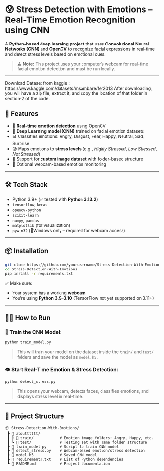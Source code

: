 # 😰 Stress Detection with Emotions – Real-Time Emotion Recognition using CNN

A **Python-based deep learning project** that uses **Convolutional Neural Networks (CNN)** and **OpenCV** to recognize facial expressions in real-time and detect stress levels based on emotional cues.

> ⚠️ **Note:** This project uses your computer’s webcam for real-time facial emotion detection and must be run locally.

---
Download Dataset from kaggle : https://www.kaggle.com/datasets/msambare/fer2013
After downloading, you will have a zip file, extract it, and copy the location of that folder in section-2 of the code.

## 🚀 Features

- 🎥 **Real-time emotion detection** using OpenCV
- 🧠 **Deep Learning model (CNN)** trained on facial emotion datasets
- 📊 Classifies emotions: Angry, Disgust, Fear, Happy, Neutral, Sad, Surprise
- 😓 Maps emotions to **stress levels** (e.g., *Highly Stressed*, *Low Stressed*, *Not Stressed*)
- 📁 Support for **custom image dataset** with folder-based structure
- 🧪 Optional webcam-based emotion monitoring

---

## 🛠️ Tech Stack

- Python 3.9+ (✅ tested with **Python 3.13.2**)
- `tensorflow`, `keras`
- `opencv-python`
- `scikit-learn`
- `numpy`, `pandas`
- `matplotlib` (for visualization)
- `pywin32` (📍Windows only – required for webcam access)

---

## 📦 Installation

```bash
git clone https://github.com/yourusername/Stress-Detection-With-Emotions.git
cd Stress-Detection-With-Emotions
pip install -r requirements.txt
```

✅ Make sure:
- Your system has a working **webcam**
- You're using **Python 3.9–3.10** (TensorFlow not yet supported on 3.11+)

---

## 🧑‍💻 How to Run

### 🧠 Train the CNN Model:

```bash
python train_model.py
```

> This will train your model on the dataset inside the `train/` and `test/` folders and save the model as `model.h5`.

### 👁️ Start Real-Time Emotion & Stress Detection:

```bash
python detect_stress.py
```

> This opens your webcam, detects faces, classifies emotions, and displays stress level in real-time.

---

## 📁 Project Structure

```
📦 Stress-Detection-With-Emotions/
 ┣ 📁 aboutttttt/
 ┃ ┣ 📁 train/            # Emotion image folders: Angry, Happy, etc.
 ┃ ┗ 📁 test/             # Testing set with same folder structure
 ┣ 📜 train_model.py      # Script to train CNN model
 ┣ 📜 detect_stress.py    # Webcam-based emotion/stress detection
 ┣ 📜 model.h5            # Saved CNN model
 ┣ 📜 requirements.txt    # List of Python dependencies
 ┗ 📜 README.md           # Project documentation
```

